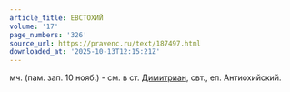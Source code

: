 ```yaml
---
article_title: ЕВСТОХИЙ
volume: '17'
page_numbers: '326'
source_url: https://pravenc.ru/text/187497.html
downloaded_at: '2025-10-13T12:15:21Z'
---
```


мч. (пам. зап. 10 нояб.) - см. в ст. [Димитриан](https://pravenc.ru/text/Димитриан.html), свт., еп. Антиохийский.
